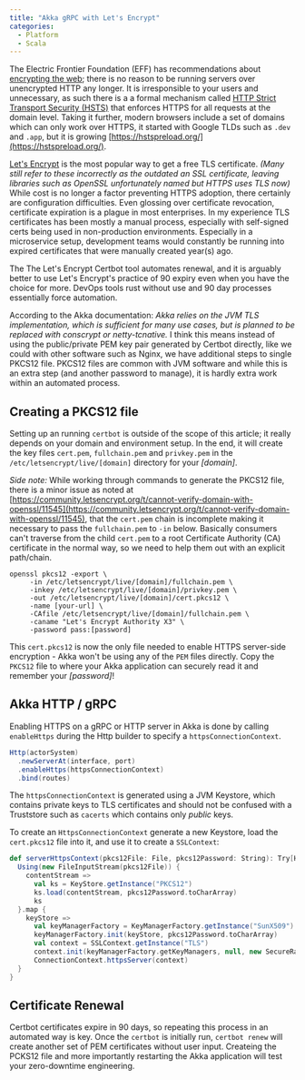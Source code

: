 ```yaml
---
title: "Akka gRPC with Let's Encrypt"
categories:
  - Platform
  - Scala
---
```

The Electric Frontier Foundation (EFF) has recommendations about [encrypting the web](https://www.eff.org/encrypt-the-web); there is no reason to be 
running servers over unencrypted HTTP any longer. It is irresponsible to your users and unnecessary, as such there is a a formal mechanism called [HTTP Strict Transport Security (HSTS)](https://en.wikipedia.org/wiki/HTTP_Strict_Transport_Security) that enforces HTTPS for all requests at the domain level. Taking it further, modern browsers include a set of domains which can only work over HTTPS, it started with Google TLDs such as `.dev` and `.app`, but it is growing [https://hstspreload.org/](https://hstspreload.org/). 

[Let's Encrypt](https://letsencrypt.org/) is the most popular way to get a free TLS certificate. _(Many still refer to these incorrectly as the outdated an SSL certificate, leaving libraries such as OpenSSL unfortunately named but HTTPS uses TLS now)_ While cost is no longer a factor preventing HTTPS adoption, there certainly are configuration difficulties. Even glossing over certificate revocation, certificate expiration is a plague in most enterprises.  In my experience TLS certificates has been mostly a manual process, especially with self-signed certs being used in non-production environments. Especially in a microservice setup, development teams would constantly be running into expired certificates that were manually created year(s) ago.

The The Let's Encrypt Certbot tool automates renewal, and it is arguably better to use Let's Encrypt's practice of 90 expiry even when you have the choice for more.  DevOps tools rust without use and 90 day processes essentially force automation.

According to the Akka documentation: _Akka relies on the JVM TLS implementation, which is sufficient for many use cases, but is planned to be replaced with conscrypt or netty-tcnative._  I think this means instead of using the public/private PEM key pair generated by Certbot directly, like we could with other software such as Nginx, we have additional steps to single PKCS12 file.  PKCS12 files are common with JVM software and while this is an extra step (and another password to manage), it is hardly extra work within an automated process.

## Creating a PKCS12 file

Setting up an running `certbot` is outside of the scope of this article; it really depends on your domain and environment setup.  In the end, it will create the key files `cert.pem`, `fullchain.pem` and `privkey.pem` in the `/etc/letsencrypt/live/[domain]` directory for your _[domain]_.

_Side note:_ While working through commands to generate the PKCS12 file, there is a minor issue as noted at [https://community.letsencrypt.org/t/cannot-verify-domain-with-openssl/11545](https://community.letsencrypt.org/t/cannot-verify-domain-with-openssl/11545), that the `cert.pem` chain is incomplete making it necessary to pass the `fullchain.pem` to `-in` below.  Basically consumers can't traverse from the child `cert.pem` to a root Certificate Authority (CA) certificate in the normal way, so we need to help them out with an explicit path/chain.

```
openssl pkcs12 -export \
	 -in /etc/letsencrypt/live/[domain]/fullchain.pem \
	 -inkey /etc/letsencrypt/live/[domain]/privkey.pem \
	 -out /etc/letsencrypt/live/[domain]/cert.pkcs12 \
	 -name [your-url] \
	 -CAfile /etc/letsencrypt/live/[domain]/fullchain.pem \
	 -caname "Let's Encrypt Authority X3" \
	 -password pass:[password]
```

This `cert.pkcs12` is now the only file needed to enable HTTPS server-side encryption - Akka won't be using any of the `PEM` files directly.  Copy the `PKCS12` file to where your Akka application can securely read it and remember your _[password]_!

## Akka HTTP / gRPC

Enabling HTTPS on a gRPC or HTTP server in Akka is done by calling `enableHttps` during the Http builder to specify a `httpsConnectionContext`.

```scala
Http(actorSystem)
  .newServerAt(interface, port)
  .enableHttps(httpsConnectionContext)
  .bind(routes)
```

The `httpsConnectionContext` is generated using a JVM Keystore, which contains private keys to TLS certificates and should not be confused with a Truststore such as `cacerts` which contains only _public_ keys.

To create an `HttpsConnectionContext` generate a new Keystore, load the `cert.pkcs12` file into it, and use it to create a `SSLContext`:

```scala
def serverHttpsContext(pkcs12File: File, pkcs12Password: String): Try[HttpsConnectionContext] = {
  Using(new FileInputStream(pkcs12File)) {
    contentStream =>
      val ks = KeyStore.getInstance("PKCS12")
      ks.load(contentStream, pkcs12Password.toCharArray)
      ks
  }.map {
    keyStore =>
      val keyManagerFactory = KeyManagerFactory.getInstance("SunX509")
      keyManagerFactory.init(keyStore, pkcs12Password.toCharArray)
      val context = SSLContext.getInstance("TLS")
      context.init(keyManagerFactory.getKeyManagers, null, new SecureRandom)
      ConnectionContext.httpsServer(context)
  }
}
```

## Certificate Renewal

Certbot certificates expire in 90 days, so repeating this process in an automated way is key.  Once the `certbot` is initially run, `certbot renew` will create another set of PEM certificates without user input.  Createing the PCKS12 file and more importantly restarting the Akka application will test your zero-downtime engineering.
